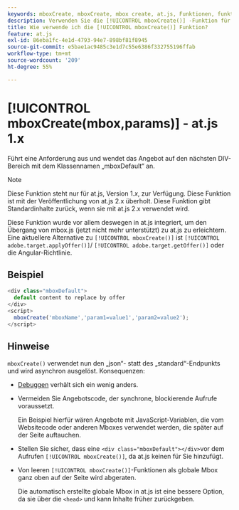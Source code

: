 ```yaml
---
keywords: mboxCreate, mboxCreate, mbox create, at.js, Funktionen, funktion
description: Verwenden Sie die [!UICONTROL mboxCreate()] -Funktion für [!DNL Adobe Target] JavaScript-Bibliothek at.js , um Angebote auf das nächstgelegene DIV mit dem Klassennamen mboxDefault anzuwenden. (at.js 1.x)
title: Wie verwende ich die [!UICONTROL mboxCreate()] Funktion?
feature: at.js
exl-id: 86eba1fc-4e1d-4793-94e7-898bf81f8945
source-git-commit: e5bae1ac9485c3e1d7c55e6386f332755196ffab
workflow-type: tm+mt
source-wordcount: '209'
ht-degree: 55%

---
```


# [!UICONTROL mboxCreate(mbox,params)] - at.js 1.x

Führt eine Anforderung aus und wendet das Angebot auf den nächsten DIV-Bereich mit dem Klassennamen „mboxDefault“ an.

>[!NOTE]
>
>Diese Funktion steht nur für at.js, Version 1.*x*, zur Verfügung. Diese Funktion ist mit der Veröffentlichung von at.js 2.x überholt. Diese Funktion gibt Standardinhalte zurück, wenn sie mit at.js 2.x verwendet wird.

Diese Funktion wurde vor allem deswegen in at.js integriert, um den Übergang von mbox.js (jetzt nicht mehr unterstützt) zu at.js zu erleichtern. Eine aktuellere Alternative zu `[!UICONTROL mboxCreate()]` ist `[!UICONTROL adobe.target.applyOffer()]`/ `[!UICONTROL adobe.target.getOffer()]` oder die Angular-Richtlinie.

## Beispiel

```javascript {line-numbers="true"}
<div class="mboxDefault"> 
  default content to replace by offer 
</div> 
<script> 
  mboxCreate('mboxName','param1=value1','param2=value2'); 
</script>
```

## Hinweise

`mboxCreate()` verwendet nun den „json“- statt des „standard“-Endpunkts und wird asynchron ausgelöst. Konsequenzen:

* [Debuggen](/help/dev/implement/client-side/target-debugging-atjs/target-debugging-atjs.md) verhält sich ein wenig anders.
* Vermeiden Sie Angebotscode, der synchrone, blockierende Aufrufe voraussetzt.

  Ein Beispiel hierfür wären Angebote mit JavaScript-Variablen, die vom Websitecode oder anderen Mboxes verwendet werden, die später auf der Seite auftauchen.

* Stellen Sie sicher, dass eine `<div class="mboxDefault"></div>`vor dem Aufrufen `[!UICONTROL mboxCreate()]`, da at.js keinen für Sie hinzufügt.

* Von leeren `[!UICONTROL mboxCreate()]`-Funktionen als globale Mbox ganz oben auf der Seite wird abgeraten.

  Die automatisch erstellte globale Mbox in at.js ist eine bessere Option, da sie über die `<head>` und kann Inhalte früher zurückgeben.
